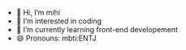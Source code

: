 - 👋 Hi, I’m mihi
- 👀 I’m interested in coding
- 🌱 I’m currently learning front-end developement
- 😄 Pronouns: mbti:ENTJ 
